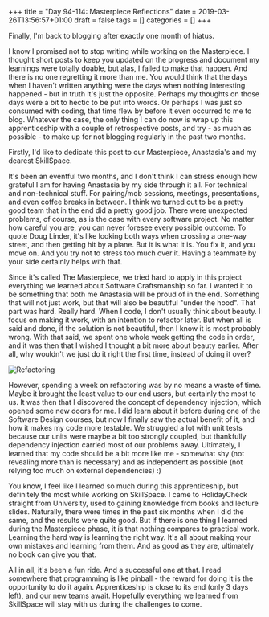 +++
title = "Day 94-114: Masterpiece Reflections"
date = 2019-03-26T13:56:57+01:00
draft = false
tags = []
categories = []
+++

Finally, I'm back to blogging after exactly one month of hiatus.

I know I promised not to stop writing while working on the Masterpiece. I thought short posts to keep you updated on the progress and document my learnings were totally doable, but alas, I failed to make that happen. And there is no one regretting it more than me. You would think that the days when I haven't written anything were the days when nothing interesting happened - but in truth it's just the opposite. Perhaps my thoughts on those days were a bit to hectic to be put into words. Or perhaps I was just so consumed with coding, that time flew by before it even occurred to me to blog. Whatever the case, the only thing I can do now is wrap up this apprenticeship with a couple of retrospective posts, and try - as much as possible - to make up for not blogging regularly in the past two months. 

Firstly, I'd like to dedicate this post to our Masterpiece, Anastasia's and my dearest SkillSpace.

It's been an eventful two months, and I don't think I can stress enough how grateful I am for having Anastasia by my side through it all. For technical and non-technical stuff. For pairing/mob sessions, meetings, presentations, and even coffee breaks in between. I think we turned out to be a pretty good team that in the end did a pretty good job. There were unexpected problems, of course, as is the case with every software project. No matter how careful you are, you can never foresee every possible outcome. To quote Doug Linder, it's like looking both ways when crossing a one-way street, and then getting hit by a plane. But it is what it is. You fix it, and you move on. And you try not to stress too much over it. Having a teammate by your side certainly helps with that.

Since it's called The Masterpiece, we tried hard to apply in this project everything we learned about Software Craftsmanship so far. I wanted it to be something that both me Anastasia will be proud of in the end. Something that will not just work, but that will also be beautiful "under the hood". That part was hard. Really hard. When I code, I don't usually think about beauty. I focus on making it work, with an intention to refactor later. But when all is said and done, if the solution is not beautiful, then I know it is most probably wrong. With that said, we spent one whole week getting the code in order, and it was then that I wished I thought a bit more about beauty earlier. After all, why wouldn't we just do it right the first time, instead of doing it over?  

![Refactoring](http://image.codes51.com/Article/image/20160510/20160510205505_1412.png)

However, spending a week on refactoring was by no means a waste of time. Maybe it brought the least value to our end users, but certainly the most to us. It was then that I discovered the concept of dependency injection, which opened some new doors for me. I did learn about it before during one of the Software Design courses, but now I finally saw the actual benefit of it, and how it makes my code more testable. We struggled a lot with unit tests because our units were maybe a bit too strongly coupled, but thankfully dependency injection carried most of our problems away. Ultimately, I learned that my code should be a bit more like me - somewhat shy (not revealing more than is necessary) and as independent as possible (not relying too much on external dependencies) :) 

You know, I feel like I learned so much during this apprenticeship, but definitely the most while working on SkillSpace. I came to HolidayCheck straight from University, used to gaining knowledge from books and lecture slides. Naturally, there were times in the past six months when I did the same, and the results were quite good. But if there is one thing I learned during the Masterpiece phase, it is that nothing compares to practical work. Learning the hard way is learning the right way. It's all about making your own mistakes and learning from them. And as good as they are, ultimately no book can give you that.

All in all, it's been a fun ride. And a successful one at that. I read somewhere that programming is like pinball - the reward for doing it is the opportunity to do it again. Apprenticeship is close to its end (only 3 days left), and our new teams await. Hopefully everything we learned from SkillSpace will stay with us during the challenges to come.